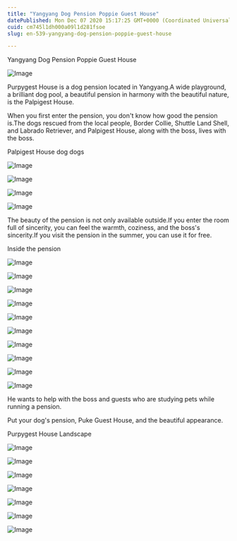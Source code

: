 ```yaml
---
title: "Yangyang Dog Pension Poppie Guest House"
datePublished: Mon Dec 07 2020 15:17:25 GMT+0000 (Coordinated Universal Time)
cuid: cm745l1dh000a09l1d281fsoe
slug: en-539-yangyang-dog-pension-poppie-guest-house

---
```



Yangyang Dog Pension Poppie Guest House

![Image](https://cdn.hashnode.com/res/hashnode/image/upload/v1739500284775/5453c12d-c234-4f59-ae09-3c14cc359e7c.jpeg)

Purpygest House is a dog pension located in Yangyang.A wide playground, a brilliant dog pool, a beautiful pension in harmony with the beautiful nature, is the Palpigest House.

When you first enter the pension, you don't know how good the pension is.The dogs rescued from the local people, Border Collie, Shuttle Land Shell, and Labrado Retriever, and Palpigest House, along with the boss, lives with the boss.

Palpigest House dog dogs

![Image](https://cdn.hashnode.com/res/hashnode/image/upload/v1739500287224/3663d7cf-0e51-4f27-b7a3-1ea90ead3abb.jpeg)

![Image](https://cdn.hashnode.com/res/hashnode/image/upload/v1739500290004/87c6ff73-3ff1-4d7a-8d8e-1e12de288474.jpeg)

![Image](https://cdn.hashnode.com/res/hashnode/image/upload/v1739500292051/c511424a-25d4-41fc-af82-572b5c6d7e90.jpeg)

![Image](https://cdn.hashnode.com/res/hashnode/image/upload/v1739500294178/288780ed-c90b-4300-b698-f6ad46e2fac4.jpeg)

The beauty of the pension is not only available outside.If you enter the room full of sincerity, you can feel the warmth, coziness, and the boss's sincerity.If you visit the pension in the summer, you can use it for free.

Inside the pension

![Image](https://cdn.hashnode.com/res/hashnode/image/upload/v1739500296232/8f017945-2235-4117-af75-69e56ffec9d4.jpeg)

![Image](https://cdn.hashnode.com/res/hashnode/image/upload/v1739500298985/b0bd51e0-ff06-4b84-9e4a-9b85b4508470.jpeg)

![Image](https://cdn.hashnode.com/res/hashnode/image/upload/v1739500301286/da178880-46ec-4913-ac3b-0b09da3d1f67.jpeg)

![Image](https://cdn.hashnode.com/res/hashnode/image/upload/v1739500302993/17320611-5e7e-4103-8107-f8c0c5daa39d.jpeg)

![Image](https://cdn.hashnode.com/res/hashnode/image/upload/v1739500304836/3ae42692-dc0a-448e-841b-af6cd6087213.jpeg)

![Image](https://cdn.hashnode.com/res/hashnode/image/upload/v1739500307261/012ae55a-4113-45fd-ba35-7d50968e7809.jpeg)

![Image](https://cdn.hashnode.com/res/hashnode/image/upload/v1739500308935/34e031f6-dad4-48bd-b00f-b0462cdda4ea.jpeg)

![Image](https://cdn.hashnode.com/res/hashnode/image/upload/v1739500311436/6d011903-6631-4e85-817f-913f9088d08b.jpeg)

![Image](https://cdn.hashnode.com/res/hashnode/image/upload/v1739500313387/c323e4eb-9756-4f41-97f4-0059fe6fe594.jpeg)

![Image](https://cdn.hashnode.com/res/hashnode/image/upload/v1739500315263/c9e8174c-2585-4f82-8f90-e932b878062c.jpeg)

He wants to help with the boss and guests who are studying pets while running a pension.

Put your dog's pension, Puke Guest House, and the beautiful appearance.

Purpygest House Landscape

![Image](https://cdn.hashnode.com/res/hashnode/image/upload/v1739500317007/f1ffc6a8-8f6a-4515-8e0d-9e99a9c37d7c.jpeg)

![Image](https://cdn.hashnode.com/res/hashnode/image/upload/v1739500319069/02c49e4d-51f6-4d40-9c5e-a1dc4b95b6ce.jpeg)

![Image](https://cdn.hashnode.com/res/hashnode/image/upload/v1739500321027/86b2d23d-7620-49b9-aeb4-0ce4dc7ec37e.jpeg)

![Image](https://cdn.hashnode.com/res/hashnode/image/upload/v1739500323243/630a9a0d-c733-405d-804b-1f782137d1aa.jpeg)

![Image](https://cdn.hashnode.com/res/hashnode/image/upload/v1739500325094/260b96c9-c834-4f4c-b0d1-3aa8f4a3d1fd.jpeg)

![Image](https://cdn.hashnode.com/res/hashnode/image/upload/v1739500326891/e8e2a95c-f9e5-41de-9840-cc600bbe4ae0.jpeg)

![Image](https://cdn.hashnode.com/res/hashnode/image/upload/v1739500328826/ed8e0748-a81b-419a-830f-776326d3bd7a.jpeg)